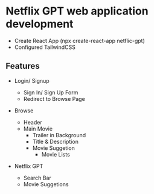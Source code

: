# Netflix GPT web application development

- Create React App (npx create-react-app netflic-gpt)
- Configured TailwindCSS


## Features
- Login/ Signup
    - Sign In/ Sign Up Form
    - Redirect to Browse Page

- Browse
    - Header
    - Main Movie
        - Trailer in Background
        - Title & Description
        - Movie Suggetion 
            - Movie Lists 
    
- Netflix GPT
    - Search Bar
    - Movie Suggetions
